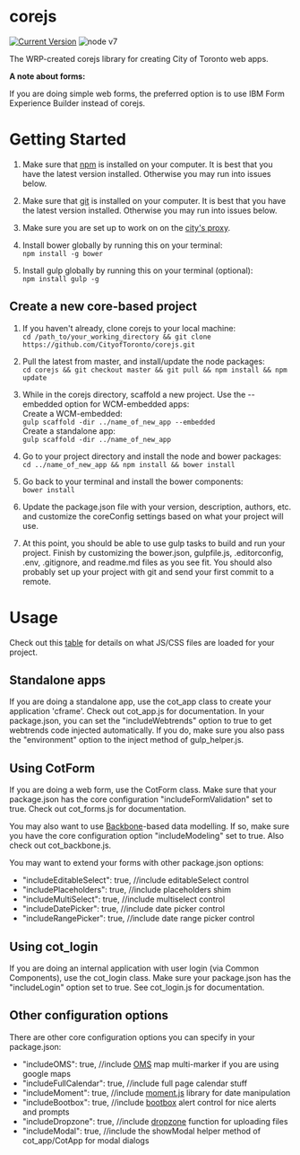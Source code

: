 # corejs
[![Current Version](https://img.shields.io/badge/version-3.2.1-green.svg)](https://github.com/CityofToronto/corejs)
![node v7](https://img.shields.io/npm/v/@cycle/core.svg)

The WRP-created corejs library for creating City of Toronto web apps.

**A note about forms:**

If you are doing simple web forms, the preferred option is to use IBM Form Experience Builder instead of corejs.

Getting Started
===============
1. Make sure that [npm](https://nodejs.org/en) is installed on your computer. It is best that you have the latest version installed. Otherwise you may run into issues below.
2. Make sure that [git](https://git-scm.com/downloads) is installed on your computer. It is best that you have the latest version installed. Otherwise you may run into issues below.
3. Make sure you are set up to work on on the [city's proxy](docs/cot_proxy_settings.md).
4. Install bower globally by running this on your terminal:<br/>
`npm install -g bower`

5. Install gulp globally by running this on your terminal (optional):<br/>
`npm install gulp -g`

Create a new core-based project
------------------------------------------
1. If you haven't already, clone corejs to your local machine:<br/>
`cd /path_to/your_working_directory && git clone https://github.com/CityofToronto/corejs.git`

2. Pull the latest from master, and install/update the node packages:<br/>
`cd corejs && git checkout master && git pull && npm install && npm update`

3. While in the corejs directory, scaffold a new project. Use the --embedded option for WCM-embedded apps:<br/>
Create a WCM-embedded:<br/>
`gulp scaffold -dir ../name_of_new_app --embedded`<br/>
Create a standalone app:<br/>
`gulp scaffold -dir ../name_of_new_app`

4. Go to your project directory and install the node and bower packages:<br/>
`cd ../name_of_new_app && npm install && bower install`

5. Go back to your terminal and install the bower components:<br/>
`bower install`

6. Update the package.json file with your version, description, authors, etc. and customize the coreConfig settings based on what your project will use.

7. At this point, you should be able to use gulp tasks to build and run your project.
Finish by customizing the bower.json, gulpfile.js, .editorconfig, .env, .gitignore, and readme.md files as you see fit.
You should also probably set up your project with git and send your first commit to a remote. 

Usage
=====
Check out this [table](docs/libraries_loaded.md) for details on what JS/CSS files are loaded for your project.

Standalone apps
---------------
If you are doing a standalone app, use the cot_app class to create your application 'cframe'.
Check out cot_app.js for documentation.
In your package.json, you can set the "includeWebtrends" option to true to get webtrends code injected automatically.
If you do, make sure you also pass the "environment" option to the inject method of gulp_helper.js. 

Using CotForm
-------------
If you are doing a web form, use the CotForm class.
Make sure that your package.json has the core configuration "includeFormValidation" set to true.
Check out cot_forms.js for documentation.

You may also want to use [Backbone](http://backbonejs.org/)-based data modelling.
If so, make sure you have the core configuration option "includeModeling" set to true.
Also check out cot_backbone.js.

You may want to extend your forms with other package.json options:
- "includeEditableSelect": true, //include editableSelect control
- "includePlaceholders": true, //include placeholders shim
- "includeMultiSelect": true, //include multiselect control
- "includeDatePicker": true, //include date picker control
- "includeRangePicker": true, //include date range picker control

Using cot_login
---------------
If you are doing an internal application with user login (via Common Components), use the cot_login class.
Make sure your package.json has the "includeLogin" option set to true. 
See cot_login.js for documentation.

Other configuration options
---------------------------
There are other core configuration options you can specify in your package.json:
- "includeOMS": true, //include [OMS](https://github.com/jawj/OverlappingMarkerSpiderfier) map multi-marker if you are using google maps
- "includeFullCalendar": true, //include full page calendar stuff
- "includeMoment": true, //include [moment.js](http://momentjs.com/) library for date manipulation
- "includeBootbox": true, //include [bootbox](http://bootboxjs.com/) alert control for nice alerts and prompts
- "includeDropzone": true, //include [dropzone](http://www.dropzonejs.com/) function for uploading files
- "includeModal": true, //include the showModal helper method of cot_app/CotApp for modal dialogs 
